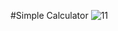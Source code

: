 #Simple Calculator
![11](https://user-images.githubusercontent.com/84695191/125799064-f661bf3d-bd5c-4d6a-b762-4e657a8956e9.jpg)


